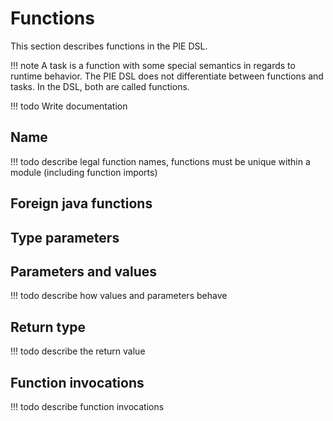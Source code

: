 # Functions

This section describes functions in the PIE DSL.

!!! note
    A task is a function with some special semantics in regards to runtime behavior.
    The PIE DSL does not differentiate between functions and tasks.
    In the DSL, both are called functions.

!!! todo
    Write documentation

## Name

!!! todo
    describe legal function names, functions must be unique within a module (including function imports)

## Foreign java functions


## Type parameters

## Parameters and values

!!! todo
    describe how values and parameters behave

## Return type

!!! todo
    describe the return value


## Function invocations

!!! todo
    describe function invocations
